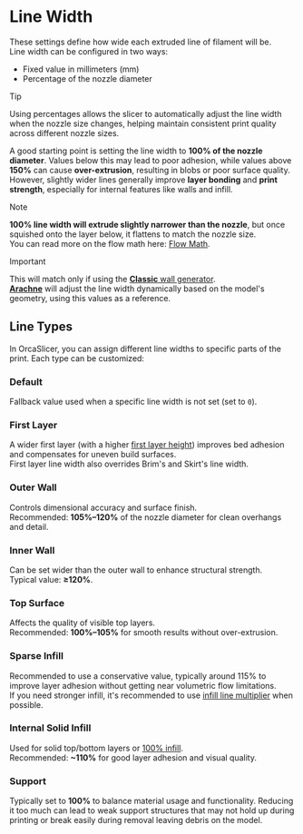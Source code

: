 # Line Width

These settings define how wide each extruded line of filament will be.  
Line width can be configured in two ways:

- Fixed value in millimeters (mm)
- Percentage of the nozzle diameter

> [!TIP]
> Using percentages allows the slicer to automatically adjust the line width when the nozzle size changes, helping maintain consistent print quality across different nozzle sizes.

A good starting point is setting the line width to **100% of the nozzle diameter**. Values below this may lead to poor adhesion, while values above **150%** can cause **over-extrusion**, resulting in blobs or poor surface quality.  
However, slightly wider lines generally improve **layer bonding** and **print strength**, especially for internal features like walls and infill.

> [!NOTE]
> **100% line width will extrude slightly narrower than the nozzle**, but once squished onto the layer below, it flattens to match the nozzle size.  
> You can read more on the flow math here: [Flow Math](https://manual.slic3r.org/advanced/flow-math).

> [!IMPORTANT]
> This will match only if using the [**Classic** wall generator](quality_settings_wall_generator#classic).  
> [**Arachne**](quality_settings_wall_generator#arachne) will adjust the line width dynamically based on the model's geometry, using this values as a reference.

## Line Types

In OrcaSlicer, you can assign different line widths to specific parts of the print. Each type can be customized:

### Default

Fallback value used when a specific line width is not set (set to `0`).

### First Layer

A wider first layer (with a higher [first layer height](quality_settings_layer_height#first-layer-height)) improves bed adhesion and compensates for uneven build surfaces.  
First layer line width also overrides Brim's and Skirt's line width.

### Outer Wall

Controls dimensional accuracy and surface finish.  
Recommended: **105%–120%** of the nozzle diameter for clean overhangs and detail.

### Inner Wall

Can be set wider than the outer wall to enhance structural strength.  
Typical value: **≥120%**.

### Top Surface

Affects the quality of visible top layers.  
Recommended: **100%–105%** for smooth results without over-extrusion.

### Sparse Infill

Recommended to use a conservative value, typically around 115% to improve layer adhesion without getting near volumetric flow limitations.  
If you need stronger infill, it's recommended to use [infill line multiplier](strength_settings_infill#fill-multiline) when possible.

### Internal Solid Infill

Used for solid top/bottom layers or [100% infill](strength_settings_infill#sparse-infill-density).  
Recommended: **~110%** for good layer adhesion and visual quality.

### Support

Typically set to **100%** to balance material usage and functionality. Reducing it too much can lead to weak support structures that may not hold up during printing or break easily during removal leaving debris on the model.
